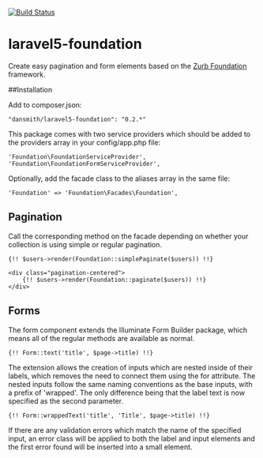 [![Build Status](https://travis-ci.org/DanSmith83/laravel5-foundation.svg?branch=master)](https://travis-ci.org/DanSmith83/laravel5-foundation)

# laravel5-foundation

Create easy pagination and form elements based on the [Zurb Foundation](http://foundation.zurb.com) framework.

##Installation

Add to composer.json:

`"dansmith/laravel5-foundation": "0.2.*"`

This package comes with two service providers which should be added to the providers array in your config/app.php file:

`'Foundation\FoundationServiceProvider',`
`'Foundation\FoundationFormServiceProvider',`

Optionally, add the facade class to the aliases array in the same file:

`'Foundation' => 'Foundation\Facades\Foundation',`

## Pagination

Call the corresponding method on the facade depending on whether your collection is using simple or regular pagination.

```
{!! $users->render(Foundation::simplePaginate($users)) !!}
```

```
<div class="pagination-centered">
    {!! $users->render(Foundation::paginate($users)) !!}
</div>
```

## Forms

The form component extends the Illuminate Form Builder package, which means all of the regular methods are available as normal.

```
{!! Form::text('title', $page->title) !!}
```

The extension allows the creation of inputs which are nested inside of their labels, which removes the need to connect them using the for attribute.
The nested inputs follow the same naming conventions as the base inputs, with a prefix of 'wrapped'.
The only difference being that the label text is now specified as the second parameter.

```
{!! Form::wrappedText('title', 'Title', $page->title) !!}
```

If there are any validation errors which match the name of the specified input, an error class will be applied to both
the label and input elements and the first error found will be inserted into a small element.


